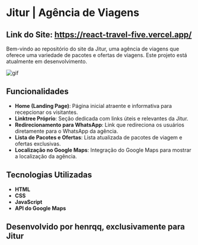 # Jitur | Agência de Viagens 
## Link do Site: https://react-travel-five.vercel.app/

Bem-vindo ao repositório do site da Jitur, uma agência de viagens que oferece uma variedade de pacotes e ofertas de viagens. Este projeto está atualmente em desenvolvimento.

![gif](https://github.com/caiohenrqq/react-travel/assets/99412837/d93c4700-bce4-4e39-8efd-1156a44a855b)

## Funcionalidades

- **Home (Landing Page)**: Página inicial atraente e informativa para recepcionar os visitantes.
- **Linktree Próprio**: Seção dedicada com links úteis e relevantes da Jitur.
- **Redirecionamento para WhatsApp**: Link que redireciona os usuários diretamente para o WhatsApp da agência.
- **Lista de Pacotes e Ofertas**: Lista atualizada de pacotes de viagem e ofertas exclusivas.
- **Localização no Google Maps**: Integração do Google Maps para mostrar a localização da agência.

## Tecnologias Utilizadas

- **HTML**
- **CSS**
- **JavaScript**
- **API do Google Maps**

## Desenvolvido por henrqq, exclusivamente para Jitur
